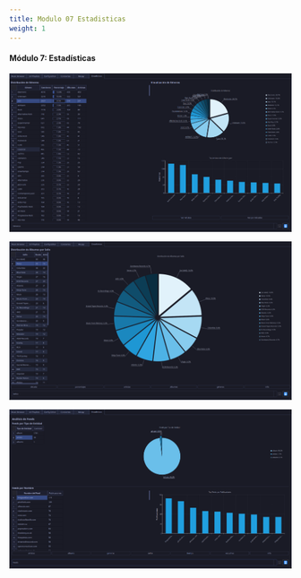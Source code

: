 ```yaml
---
title: Modulo 07 Estadisticas
weight: 1
---
```


#### Módulo 7: Estadísticas

![Pasted image 20250509154058.png](Pasted-image-20250509154058.png)

![Pasted image 20250509154215.png](Pasted-image-20250509154215.png)

![Pasted image 20250509154308.png](Pasted-image-20250509154308.png)